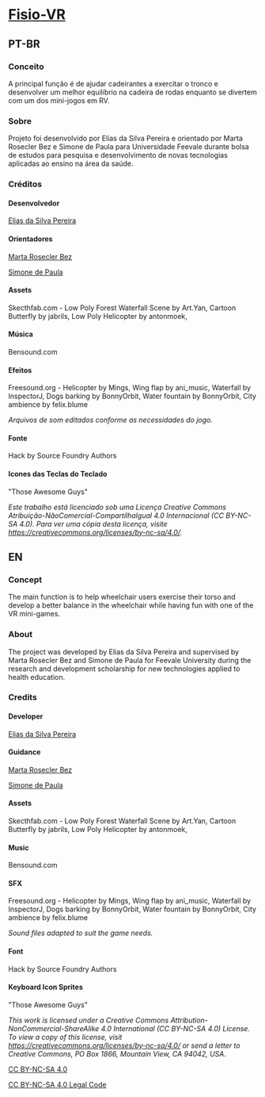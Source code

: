 # [Fisio-VR](https://oncgm.github.io/fisio-vr/)
## PT-BR

### Conceito
A principal função é de ajudar cadeirantes a exercitar o tronco e desenvolver um melhor equilíbrio na cadeira de rodas enquanto se divertem com um dos mini-jogos em RV.

### Sobre
Projeto foi desenvolvido por Elias da Silva Pereira e orientado por Marta Rosecler Bez e Simone de Paula para Universidade Feevale durante bolsa de estudos para pesquisa e desenvolvimento de novas tecnologias aplicadas ao ensino na área da saúde.

### Créditos

#### Desenvolvedor
[Elias da Silva Pereira](https://twitter.com/_oncgm)

#### Orientadores
[Marta Rosecler Bez](mailto:martabez@gmail.com)

[Simone de Paula](mailto:sdpaula@feevale.br)

#### Assets
Skecthfab.com - 
Low Poly Forest Waterfall Scene by Art.Yan,
Cartoon Butterfly by jabrils,
Low Poly Helicopter by antonmoek,

#### Música
Bensound.com

#### Efeitos
Freesound.org - 
Helicopter by Mings,
Wing flap by ani_music,
Waterfall by InspectorJ,
Dogs barking by BonnyOrbit,
Water fountain by BonnyOrbit,
City ambience by felix.blume

*Arquivos de som editados conforme as necessidades do jogo.*

#### Fonte
Hack by Source Foundry Authors

#### Icones das Teclas do Teclado
"Those Awesome Guys"

*Este trabalho está licenciado sob uma Licença Creative Commons Atribuição-NãoComercial-CompartilhaIgual 4.0 Internacional (CC BY-NC-SA 4.0). Para ver uma cópia desta licença, visite https://creativecommons.org/licenses/by-nc-sa/4.0/.*



## EN

### Concept
The main function is to help wheelchair users exercise their torso and develop a better balance in the wheelchair while having fun with one of the VR mini-games.

### About
The project was developed by Elias da Silva Pereira and supervised by Marta Rosecler Bez and Simone de Paula for Feevale University during the research and development scholarship for new technologies applied to health education.

### Credits

#### Developer
[Elias da Silva Pereira](https://twitter.com/_oncgm)

#### Guidance
[Marta Rosecler Bez](mailto:martabez@gmail.com) 

[Simone de Paula](mailto:sdpaula@feevale.br)

#### Assets
Skecthfab.com -
Low Poly Forest Waterfall Scene by Art.Yan,
Cartoon Butterfly by jabrils,
Low Poly Helicopter by antonmoek,

#### Music
Bensound.com

#### SFX
Freesound.org - 
Helicopter by Mings,
Wing flap by ani_music,
Waterfall by InspectorJ,
Dogs barking by BonnyOrbit,
Water fountain by BonnyOrbit,
City ambience by felix.blume

*Sound files adapted to suit the game needs.*

#### Font
Hack by Source Foundry Authors

#### Keyboard Icon Sprites
"Those Awesome Guys"

*This work is licensed under a Creative Commons Attribution-NonCommercial-ShareAlike 4.0 International (CC BY-NC-SA 4.0) License. To view a copy of this license, visit https://creativecommons.org/licenses/by-nc-sa/4.0/ or send a letter to Creative Commons, PO Box 1866, Mountain View, CA 94042, USA.* 


[CC BY-NC-SA 4.0](https://creativecommons.org/licenses/by-nc-sa/4.0/)

[CC BY-NC-SA 4.0 Legal Code](https://creativecommons.org/licenses/by-nc-sa/4.0/legalcode)
